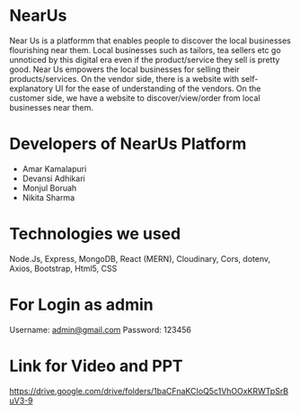 # NearUs

Near Us is a platformm that enables people to discover the local businesses flourishing near them. Local businesses such as tailors, tea sellers etc go unnoticed by this digital era even if the product/service they sell is pretty good. Near Us empowers the local businesses for selling their products/services. On the vendor side, there is a website with self-explanatory UI for the ease of understanding of the vendors. On the customer side, we have a website to discover/view/order from local businesses near them.

# Developers of NearUs Platform

<ul>
  
<li>Amar Kamalapuri</li>
<li>Devansi Adhikari</li>
<li>Monjul Boruah</li>
<li>Nikita Sharma</li>

</ul>

# Technologies we used

Node.Js, Express, MongoDB, React (MERN), Cloudinary, Cors, dotenv, Axios, Bootstrap, Html5, CSS

# For Login as admin

Username: admin@gmail.com
Password: 123456

# Link for Video and PPT

https://drive.google.com/drive/folders/1baCFnaKCIoQ5c1VhOOxKRWTpSrBuV3-9
